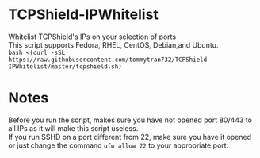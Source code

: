 # TCPShield-IPWhitelist
Whitelist TCPShield's IPs on your selection of ports <br />
This script supports Fedora, RHEL, CentOS, Debian,and Ubuntu. <br>
`bash <(curl -sSL https://raw.githubusercontent.com/tommytran732/TCPShield-IPWhitelist/master/tcpshield.sh)`

# Notes
Before you run the script, makes sure you have not opened port 80/443 to all IPs as it will make this script useless. <br />
If you run SSHD on a port different from 22, make sure you have it opened or just change the command `ufw allow 22` to your appropriate port.
